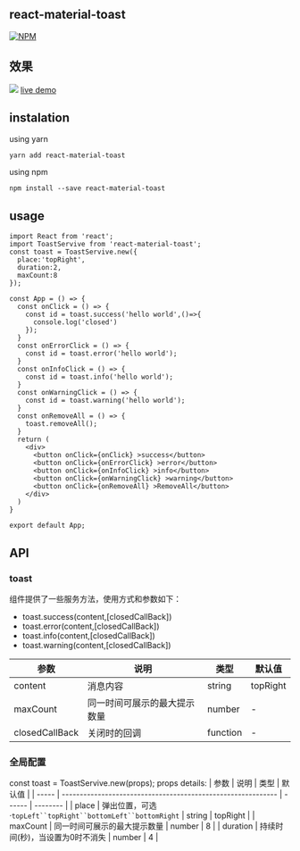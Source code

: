 ## react-material-toast
[![NPM](https://nodei.co/npm/react-material-toast.png)](https://nodei.co/npm/react-material-toast/)

## 效果
![](https://dada-image-bed.oss-cn-shenzhen.aliyuncs.com/20190201125142.png)
[live demo]()
## instalation
using yarn 
```
yarn add react-material-toast
```
using npm
```
npm install --save react-material-toast
```
## usage
```
import React from 'react';
import ToastServive from 'react-material-toast';
const toast = ToastServive.new({
  place:'topRight',
  duration:2,
  maxCount:8
});

const App = () => {
  const onClick = () => {
    const id = toast.success('hello world',()=>{
      console.log('closed')
    });
  }
  const onErrorClick = () => {
    const id = toast.error('hello world');
  }
  const onInfoClick = () => {
    const id = toast.info('hello world');
  }
  const onWarningClick = () => {
    const id = toast.warning('hello world');
  }
  const onRemoveAll = () => {
    toast.removeAll();
  }
  return (
    <div>
      <button onClick={onClick} >success</button>
      <button onClick={onErrorClick} >error</button>
      <button onClick={onInfoClick} >info</button>
      <button onClick={onWarningClick} >warning</button>
      <button onClick={onRemoveAll} >RemoveAll</button>
    </div>
  )
}

export default App;
```
## API
### toast
组件提供了一些服务方法，使用方式和参数如下：
* toast.success(content,[closedCallBack])
* toast.error(content,[closedCallBack])
* toast.info(content,[closedCallBack])
* toast.warning(content,[closedCallBack])

| 参数  | 说明                                                         | 类型   | 默认值   |
| ----- | ------------------------------------------------------------ | ------ | -------- |
| content | 消息内容 | string | topRight |
| maxCount | 同一时间可展示的最大提示数量                              | number | - |
| closedCallBack | 关闭时的回调                           | function | - |

### 全局配置
const toast = ToastServive.new(props);
props details:
| 参数  | 说明                                                         | 类型   | 默认值   |
| ----- | ------------------------------------------------------------ | ------ | -------- |
| place | 弹出位置，可选 ·`topLeft``topRight``bottomLeft``bottomRight` | string | topRight |
| maxCount | 同一时间可展示的最大提示数量                              | number | 8 |
| duration | 持续时间(秒)，当设置为0时不消失                           | number | 4 |
